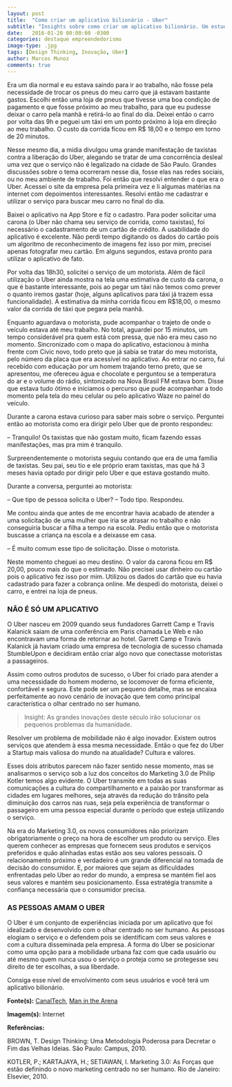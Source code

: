 ```yaml
---
layout: post
title:  "Como criar um aplicativo bilionário - Uber"
subtitle: "Insights sobre como criar um aplicativo bilionário. Um estudo de caso sobre o Uber."
date:   2016-01-20 00:00:00 -0300
categories: destaque empreendedorismo
image-type: .jpg
tags: [Design Thinking, Inovação, Uber]
author: Marcos Munoz
comments: true
---
```

Era um dia normal e eu estava saindo para ir ao trabalho, não fosse pela necessidade de trocar os pneus do meu carro que já estavam bastante gastos. Escolhi então uma loja de pneus que tivesse uma boa condição de pagamento e que fosse próximo ao meu trabalho, para que eu pudesse deixar o carro pela manhã e retirá-lo ao final do dia. Deixei então o carro por volta das 9h e peguei um táxi em um ponto próximo à loja em direção ao meu trabalho. O custo da corrida ficou em R$ 18,00 e o tempo em torno de 20 minutos.

Nesse mesmo dia, a mídia divulgou uma grande manifestação de taxistas contra a liberação do Uber, alegando se tratar de uma concorrência desleal uma vez que o serviço não é legalizado na cidade de São Paulo. Grandes discussões sobre o tema ocorreram nesse dia, fosse elas nas redes sociais, ou no meu ambiente de trabalho. Foi então que resolvi entender o que era o Uber. Acessei o site da empresa pela primeira vez e li algumas matérias na internet com depoimentos interessantes. Resolvi então me cadastrar e utilizar o serviço para buscar meu carro no final do dia.

Baixei o aplicativo na App Store e fiz o cadastro. Para poder solicitar uma carona (o Uber não chama seu serviço de corrida, como taxistas), foi necessário o cadastramento de um cartão de crédito. A usabilidade do aplicativo é excelente. Não perdi tempo digitando os dados do cartão pois um algoritmo de reconhecimento de imagens fez isso por mim, precisei apenas fotografar meu cartão. Em alguns segundos, estava pronto para utilizar o aplicativo de fato.

Por volta das 18h30, solicitei o serviço de um motorista. Além de fácil utilização o Uber ainda mostra na tela uma estimativa de custo da carona, o que é bastante interessante, pois ao pegar um táxi não temos como prever o quanto iremos gastar (hoje, alguns aplicativos para táxi já trazem essa funcionalidade). A estimativa da minha corrida ficou em R$18,00, o mesmo valor da corrida de táxi que pegara pela manhã.

Enquanto aguardava o motorista, pude acompanhar o trajeto de onde o veículo estava até meu trabalho. No total, aguardei por 15 minutos, um tempo considerável pra quem está com pressa, que não era meu caso no momento. Sincronizado com o mapa do aplicativo, estacionou à minha frente com Civic novo, todo preto que já sabia se tratar do meu motorista, pelo número da placa que era acessível no aplicativo. Ao entrar no carro, fui recebido com educação por um homem trajando terno preto, que se apresentou, me ofereceu água e chocolate e perguntou se a temperatura do ar e o volume do rádio, sintonizado na Nova Brasil FM estava bom. Disse que estava tudo ótimo e iniciamos o percurso que pude acompanhar a todo momento pela tela do meu celular ou pelo aplicativo Waze no painel do veículo.

Durante a carona estava curioso para saber mais sobre o serviço. Perguntei então ao motorista como era dirigir pelo Uber que de pronto respondeu:

– Tranquilo! Os taxistas que não gostam muito, ficam fazendo essas manifestações, mas pra mim é tranquilo.

Surpreendentemente o motorista seguiu contando que era de uma família de taxistas. Seu pai, seu tio e ele próprio eram taxistas, mas que há 3 meses havia optado por dirigir pelo Uber e que estava gostando muito.

Durante a conversa, perguntei ao motorista:

– Que tipo de pessoa solicita o Uber?
– Todo tipo. Respondeu.

Me contou ainda que antes de me encontrar havia acabado de atender a uma solicitação de uma mulher que iria se atrasar no trabalho e não conseguiria buscar a filha a tempo na escola. Pediu então que o motorista buscasse a criança na escola e a deixasse em casa.

– É muito comum esse tipo de solicitação. Disse o motorista.

Neste momento cheguei ao meu destino. O valor da carona ficou em R$ 20,00, pouco mais do que o estimado. Não precisei usar dinheiro ou cartão pois o aplicativo fez isso por mim. Utilizou os dados do cartão que eu havia cadastrado para fazer a cobrança online. Me despedi do motorista, deixei o carro, e entrei na loja de pneus.

### NÃO É SÓ UM APLICATIVO
O Uber nasceu em 2009 quando seus fundadores Garrett Camp e  Travis Kalanick saiam de uma conferência em Paris chamada Le Web e não encontravam uma forma de retornar ao hotel. Garrett Camp e  Travis Kalanick já haviam criado uma empresa de tecnologia de sucesso chamada StumbleUpon e decidiram então criar algo novo que conectasse motoristas a passageiros.

Assim como outros produtos de sucesso, o Uber foi criado para atender a uma necessidade do homem moderno, se locomover de forma eficiente, confortável e segura. Este pode ser um pequeno detalhe, mas se encaixa perfeitamente ao novo cenário de inovação que tem como principal característica o olhar centrado no ser humano.

>Insight: As grandes inovações deste século irão solucionar os pequenos problemas da humanidade.

Resolver um problema de mobilidade não é algo inovador. Existem outros serviços que atendem à essa mesma necessidade. Então o que fez do Uber a Startup mais valiosa do mundo na atualidade? Cultura e valores.

Esses dois atributos parecem não fazer sentido nesse momento, mas se analisarmos o serviço sob a luz dos conceitos do Marketing 3.0 de Philip Kotler temos algo evidente. O Uber transmite em todas as suas comunicações a cultura do compartilhamento e a paixão por transformar as cidades em lugares melhores, seja através da redução do trânsito pela diminuição dos carros nas ruas, seja pela experiência de transformar o passageiro em uma pessoa especial durante o período que esteja utilizando o serviço.

Na era do Marketing 3.0, os novos consumidores não priorizam obrigatoriamente o preço na hora de escolher um produto ou serviço. Eles querem conhecer as empresas que fornecem seus produtos e serviços preferidos e quão alinhadas estas estão aos seu valores pessoais. O relacionamento próximo e verdadeiro é um grande diferencial na tomada de decisão do consumidor. E, por maiores que sejam as dificuldades enfrentadas pelo Uber ao redor do mundo, a empresa se mantém fiel aos seus valores e mantém seu posicionamento. Essa estratégia transmite a confiança necessária que o consumidor precisa.

### AS PESSOAS AMAM O UBER
O Uber é um conjunto de experiências iniciada por um aplicativo que foi idealizado e desenvolvido com o olhar centrado no ser humano. As pessoas elogiam o serviço e o defendem pois se identificam com seus valores e com a cultura disseminada pela empresa. A forma do Uber se posicionar como uma opção para a mobilidade urbana faz com que cada usuário ou até mesmo quem nunca usou o serviço o proteja como se protegesse seu direito de ter escolhas, a sua liberdade.

Consiga esse nível de envolvimento com seus usuários e você terá um aplicativo bilionário.

**Fonte(s):** [CanalTech][canal], [Man in the Arena][man]

**Imagem(s):** Internet

**Referências:**

BROWN, T. Design Thinking: Uma Metodologia Poderosa para Decretar o Fim das Velhas Ideias. São Paulo: Campus, 2010.

KOTLER, P.; KARTAJAYA, H.; SETIAWAN, I. Marketing 3.0: As Forças que estão definindo o novo marketing centrado no ser humano. Rio de Janeiro: Elsevier, 2010.


[canal]:https://www.youtube.com/watch?v=RHBjeN01E7M
[man]:https://www.youtube.com/watch?v=2Cjx93XWgm0
